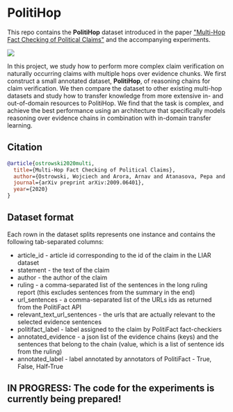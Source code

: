 # PolitiHop

This repo contains the **PolitiHop** dataset introduced in the paper ["Multi-Hop Fact Checking of Political Claims"](https://arxiv.org/pdf/2009.06401.pdf) and the accompanying experiments.

![](https://github.com/clef2018-factchecking/clef2018-factchecking/edit/master/politihop_example.png?raw=true)

In this project, we study how to perform more complex claim verification on naturally occurring claims with multiple hops over evidence chunks. We first construct a small annotated dataset, **PolitiHop**, of reasoning chains for claim verification. We then compare the dataset to other existing multi-hop datasets and study how to transfer knowledge from more extensive in- and out-of-domain resources to PolitiHop. We find that the task is complex, and achieve the best performance using an architecture that specifically models reasoning over evidence chains in combination with in-domain transfer learning.

## Citation
```bib
@article{ostrowski2020multi,
  title={Multi-Hop Fact Checking of Political Claims},
  author={Ostrowski, Wojciech and Arora, Arnav and Atanasova, Pepa and Augenstein, Isabelle},
  journal={arXiv preprint arXiv:2009.06401},
  year={2020}
}
```

## Dataset format

Each rown in the dataset splits represents one instance and contains the following tab-separated columns:

- article_id - article id corresponding to the id of the claim in the LIAR dataset
- statement	- the text of the claim
- author - the author of the claim
- ruling - a comma-separated list of the sentences in the long ruling report (this excludes sentences from the summary in the end)
- url_sentences - a comma-separated list of the URLs ids as returned from the PolitiFact API
- relevant_text_url_sentences	- the urls that are actually relevant to the selected evidence sentences
- politifact_label - label assigned to the claim by PolitiFact fact-checkiers
- annotated_evidence - a json list of the evidence chains (keys) and the sentences that belong to the chain (value, which is a list of sentence ids from the ruling)
- annotated_label - label annotated by annotators of PolitiFact - True, False, Half-True

## IN PROGRESS: The code for the experiments is currently being prepared!
